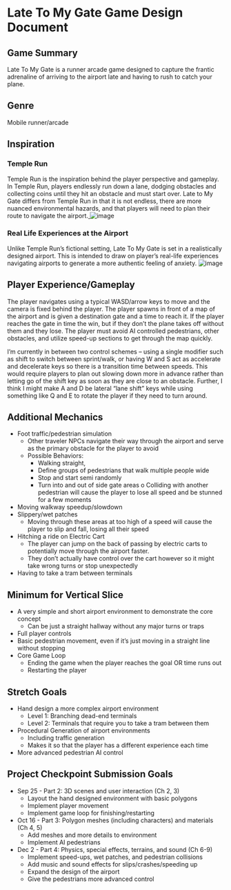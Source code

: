 # Late To My Gate Game Design Document


## Game Summary
Late To My Gate is a runner arcade game designed to capture the frantic adrenaline of arriving to the airport late and having to rush to catch your plane. 

## Genre
Mobile runner/arcade

## Inspiration
### Temple Run
Temple Run is the inspiration behind the player perspective and gameplay. In Temple Run, players endlessly run down a lane, dodging obstacles and collecting coins until they hit an obstacle and must start over. Late to My Gate differs from Temple Run in that it is not endless, there are more nuanced environmental hazards, and that players will need to plan their route to navigate the airport.[
](https://www.google.com/url?sa=i&url=https%3A%2F%2Fthebinarymessiah.com%2F2012%2F04%2F04%2Ftemple-run-810%2F&psig=AOvVaw1DuRDVS8FngJtbrYO8zhxa&ust=1726077721749000&source=images&cd=vfe&opi=89978449&ved=0CBQQjRxqFwoTCLDq6N_6uIgDFQAAAAAdAAAAABAE)![image](https://github.com/user-attachments/assets/360c282d-3018-426c-b698-e3eca3ecaaae)

### Real Life Experiences at the Airport
Unlike Temple Run’s fictional setting, Late To My Gate is set in a realistically designed airport. This is intended to draw on player’s real-life experiences navigating airports to generate a more authentic feeling of anxiety. 
[
](https://www.google.com/url?sa=i&url=https%3A%2F%2Fwww.hksinc.com%2Fwhat-we-do%2Fprojects%2Fdfw-international-airport-terminal-d%2F&psig=AOvVaw1sXk_9erOYb9-41LBkNNrd&ust=1726077821990000&source=images&cd=vfe&opi=89978449&ved=0CBQQjRxqFwoTCJCe5477uIgDFQAAAAAdAAAAABAE)![image](https://github.com/user-attachments/assets/20f4b7ed-8ca6-466a-9a1c-ece635936bbf)

## Player Experience/Gameplay
The player navigates using a typical WASD/arrow keys to move and the camera is fixed behind the player. The player spawns in front of a map of the airport and is given a destination gate and a time to reach it. If the player reaches the gate in time the win, but if they don’t the plane takes off without them and they lose. The player must avoid AI controlled pedestrians, other obstacles, and utilize speed-up sections to get through the map quickly.

I’m currently in between two control schemes – using a single modifier such as shift to switch between sprint/walk, or having W and S act as accelerate and decelerate keys so there is a transition time between speeds. This would require players to plan out slowing down more in advance rather than letting go of the shift key as soon as they are close to an obstacle. Further, I think I might make A and D be lateral “lane shift” keys while using something like Q and E to rotate the player if they need to turn around.


## Additional Mechanics
-	Foot traffic/pedestrian simulation
    - Other traveler NPCs navigate their way through the airport and serve as the primary obstacle for the player to avoid
    - Possible Behaviors:
      - Walking straight,
      - Define groups of pedestrians that walk multiple people wide
      -	Stop and start semi randomly
      -	Turn into and out of side gate areas
  o	Colliding with another pedestrian will cause the player to lose all speed and be stunned for a few moments
-	Moving walkway speedup/slowdown
-	Slippery/wet patches
    -	Moving through these areas at too high of a speed will cause the player to slip and fall, losing all their speed
-	Hitching a ride on Electric Cart
    -	The player can jump on the back of passing by electric carts to potentially move through the airport faster. 
    -	They don’t actually have control over the cart however so it might take wrong turns or stop unexpectedly
-	Having to take a tram between terminals

## Minimum for Vertical Slice
-	A very simple and short airport environment to demonstrate the core concept
    -	Can be just a straight hallway without any major turns or traps
-	Full player controls
-	Basic pedestrian movement, even if it’s just moving in a straight line without stopping
-	Core Game Loop
    -	Ending the game when the player reaches the goal OR time runs out
    -	Restarting the player

## Stretch Goals
-	Hand design a more complex airport environment
    -	Level 1: Branching dead-end terminals
    -	Level 2: Terminals that require you to take a tram between them
-	Procedural Generation of airport environments
    -	Including traffic generation
    -	Makes it so that the player has a different experience each time
-	More advanced pedestrian AI control

## Project Checkpoint Submission Goals
-	Sep 25 - Part 2: 3D scenes and user interaction (Ch 2, 3)
    -	Layout the hand designed environment with basic polygons
    -	Implement player movement
    -	Implement game loop for finishing/restarting
-	Oct 16 - Part 3: Polygon meshes (including characters) and materials (Ch 4, 5)
    -	Add meshes and more details to environment
    -	Implement AI pedestrians
-	Dec 2  - Part 4: Physics, special effects, terrains, and sound (Ch 6-9)
    -	Implement speed-ups, wet patches, and pedestrian collisions
    -	Add music and sound effects for slips/crashes/speeding up
    -	Expand the design of the airport
    - Give the pedestrians more advanced control

